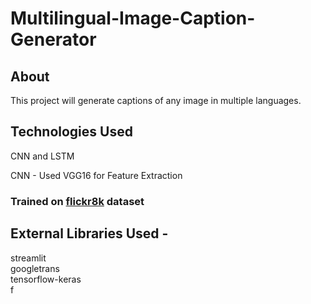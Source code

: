 # Multilingual-Image-Caption-Generator
## About
This project will generate captions of any image in multiple languages.

## Technologies Used
CNN and LSTM

CNN - Used VGG16 for Feature Extraction

### Trained on [flickr8k](https://www.kaggle.com/datasets/adityajn105/flickr8k) dataset

## External Libraries Used - 
streamlit\
googletrans\
tensorflow-keras  
f

